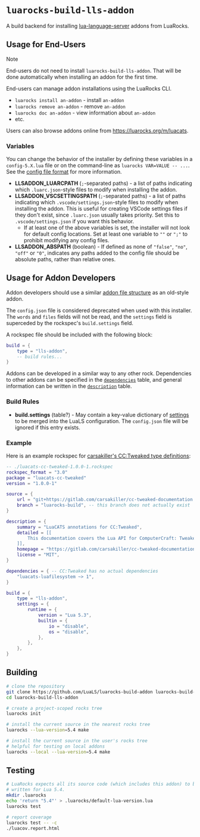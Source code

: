 # `luarocks-build-lls-addon`

A build backend for installing [lua-language-server](https://github.com/LuaLS/lua-language-server) addons from LuaRocks.

## Usage for End-Users

> [!NOTE]
> End-users do not need to install `luarocks-build-lls-addon`. That will be done automatically when installing an addon for the first time.

End-users can manage addon installations using the LuaRocks CLI.

-   `luarocks install an-addon` - install `an-addon`
-   `luarocks remove an-addon` - remove `an-addon`
-   `luarocks doc an-addon` - view information about `an-addon`
-   etc.

Users can also browse addons online from https://luarocks.org/m/luacats.

### Variables

You can change the behavior of the installer by defining these variables in a `config-5.X.lua` file or on the command-line as `luarocks VAR=VALUE -- ...`. See the [config file format](https://github.com/luarocks/luarocks/blob/main/docs/config_file_format.md#variables) for more information.

-   **LLSADDON_LUARCPATH** (`;`-separated paths) - a list of paths indicating which `.luarc.json`-style files to modify when installing the addon.
-   **LLSADDON_VSCSETTINGSPATH** (`;`-separated paths) - a list of paths indicating which `.vscode/settings.json`-style files to modify when installing the addon. This is useful for creating VSCode settings files if they don't exist, since `.luarc.json` usually takes priority. Set this to `.vscode/settings.json` if you want this behavior.
    -   If at least one of the above variables is set, the installer will not look for default config locations. Set at least one variable to `""` or `";"` to prohibit modifying any config files.
-   **LLSADDON_ABSPATH** (boolean) - If defined as none of `"false"`, `"no"`, `"off"` or `"0"`, indicates any paths added to the config file should be absolute paths, rather than relative ones.

## Usage for Addon Developers

Addon developers should use a similar [addon file structure](https://luals.github.io/wiki/addons/#addon-anatomy) as an old-style addon.

The `config.json` file is considered deprecated when used with this installer. The `words` and `files` fields will not be read, and the `settings` field is superceded by the rockspec's `build.settings` field.

A rockspec file should be included with the following block:

```lua
build = {
    type = "lls-addon",
    -- build rules...
}
```

Addons can be developed in a similar way to any other rock. Dependencies to other addons can be specified in the [`dependencies`](https://github.com/luarocks/luarocks/blob/main/docs/rockspec_format.md#dependency-information) table, and general information can be written in the [`description`](https://github.com/luarocks/luarocks/blob/main/docs/rockspec_format.md#package-metadata) table.

### Build Rules

-   **build.settings** (table?) - May contain a key-value dictionary of [settings](https://luals.github.io/wiki/settings/) to be merged into the LuaLS configuration. The `config.json` file will be ignored if this entry exists.

### Example

Here is an example rockspec for [carsakiller's CC:Tweaked type definitions](https://gitlab.com/carsakiller/cc-tweaked-documentation):

```lua
-- ./luacats-cc-tweaked-1.0.0-1.rockspec
rockspec_format = "3.0"
package = "luacats-cc-tweaked"
version = "1.0.0-1"

source = {
    url = "git+https://gitlab.com/carsakiller/cc-tweaked-documentation.git",
    branch = "luarocks-build", -- this branch does not actually exist
}

description = {
    summary = "LuaCATS annotations for CC:Tweaked",
    detailed = [[
        This documentation covers the Lua API for ComputerCraft: Tweaked and is meant to be used with Sumneko's Lua Language Server as it uses its LuaCATS annotation system.
    ]],
    homepage = "https://gitlab.com/carsakiller/cc-tweaked-documentation",
    license = "MIT",
}

dependencies = { -- CC:Tweaked has no actual dependencies
    "luacats-luafilesystem ~> 1",
}

build = {
    type = "lls-addon",
    settings = {
        runtime = {
            version = "Lua 5.3",
            builtin = {
                io = "disable",
                os = "disable",
            },
        },
    },
}
```

## Building

```sh
# clone the repository
git clone https://github.com/LuaLS/luarocks-build-addon luarocks-build-lls-addon
cd luarocks-build-lls-addon

# create a project-scoped rocks tree
luarocks init

# install the current source in the nearest rocks tree
luarocks --lua-version=5.4 make

# install the current source in the user's rocks tree
# helpful for testing on local addons
luarocks --local --lua-version=5.4 make
```

## Testing

```sh
# LuaRocks expects all its source code (which includes this addon) to be
# written for Lua 5.4.
mkdir .luarocks
echo 'return "5.4"' > .luarocks/default-lua-version.lua
luarocks test

# report coverage
luarocks test -- -c
./luacov.report.html
```
